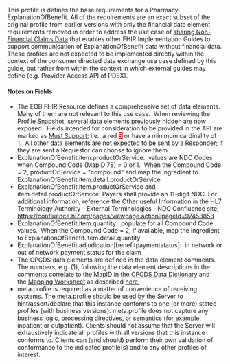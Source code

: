 <p class="new-content">This profile is defines the base requirements for a Pharmacy ExplanationOfBenefit. All of the requirements are an exact subset of the original profile from earlier versions with only the financial data element requirements removed in order to address the use case of <a href="Use_Case.html#use-case---sharing-of-non-financial-claims-data">sharing Non-Financial Claims Data</a> that enables other FHIR Implementation Guides to support communication of ExplanationOfBenefit data without financial data. These profiles are not expected to be implemented directly within the context of the consumer directed data exchange use case defined by this guide, but rather from within the context in which external guides may define (e.g. Provider Access API of PDEX).</p>
<h4>Notes on Fields</h4>
<ul>
<li>The EOB FHIR Resource defines a comprehensive set of data elements.&nbsp; Many of them are not relevant to this use case.&nbsp; When reviewing the Profile Snapshot, several data elements previously hidden are now exposed.&nbsp; Fields intended for consideration to be provided in the API are marked as <a href="Conformance_Requirements.html#must-support">Must Support</a>; i.e., a red <span style="color: #ffffff; background-color: #ff0000;">S</span> or have a minimum cardinality of 1.&nbsp; All other data elements are not expected to be sent by a Responder; if they are sent a Requestor can choose to ignore them</li>
<li>ExplanationOfBenefit.item.productOrService:&nbsp; values are NDC Codes when Compound Code (MapID 78) = 0 or 1.&nbsp; When the Compound Code = 2, productOrService = "compound" and map the ingredient to ExplanationOfBenefit.item.detail.productOrService</li>
<li>ExplanationOfBenefit.item.productOrService and item.detail.productOrService: Payers shall provide an 11-digit NDC.  For additional information, reference the Other useful Information in the HL7 Terminology Authority - External Terminologies - NDC Confluence site, <a href="https://confluence.hl7.org/pages/viewpage.action?pageId=97453858 ">https://confluence.hl7.org/pages/viewpage.action?pageId=97453858</a></li>
<li>ExplanationOfBenefit.item.quantity:&nbsp; populate for all Compound Code values.&nbsp; When the Compound Code = 2, if available, map the ingredient to ExplanationOfBenefit.item.detail.quantity</li>
<li>ExplanationOfBenefit.adjudication[benefitpaymentstatus]:&nbsp; in network or out of network payment status for the claim</li>
<li>The CPCDS data elements are defined in the data element comments.&nbsp; The numbers, e.g. (1), following the data element descriptions in the comments correlate to the MapID in the&nbsp;<a href="CPCDSDataDictionary.docx" >CPCDS Data Dictionary</a>&nbsp;and the&nbsp;<a href="CPCDStoFHIRProfilesMapping.xlsx">Mapping Worksheet</a>&nbsp;as described&nbsp;<a href="Common_Payer_Consumer_Data_Set.html">here.</a></li>
<li>meta.profile is required as a matter of convenience of receiving systems. The meta.profile should be used by the Server to hint/assert/declare that this instance conforms to one (or more) stated profiles (with business versions). meta.profile does not capture any business logic, processing directives, or semantics (for example, inpatient or outpatient). Clients should not assume that the Server will exhaustively indicate all profiles with all versions that this instance conforms to. Clients can (and should) perform their own validation of conformance to the indicated profile(s) and to any other profiles of interest.</li>
</ul>